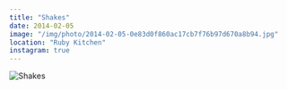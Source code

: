 ```yaml
---
title: "Shakes"
date: 2014-02-05
image: "/img/photo/2014-02-05-0e83d0f860ac17cb7f76b97d670a8b94.jpg"
location: "Ruby Kitchen"
instagram: true
---
```


![Shakes](/img/photo/2014-02-05-0e83d0f860ac17cb7f76b97d670a8b94.jpg)
